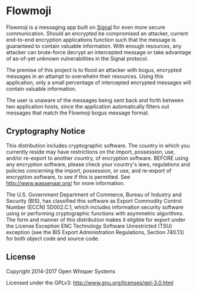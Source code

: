 # Flowmoji

Flowmoji is a messaging app built on [Signal](https://github.com/WhisperSystems/Signal-iOS) for even more secure communication. Should an encrypted be compromised an attacker, current end-to-end encryption applications function such that the message is guaranteed to contain valuable information. With enough resources, any attacker can brute-force decrypt an intercepted message or take advantage of as-of-yet unknown vulnerabilities in the Signal protocol.

The premise of this project is to flood an attacker with bogus, encrypted messages in an attampt to overwhelm their resources. Using this  application, only a small percentage of intercepted encrypted messages will contain valuable information.

The user is unaware of the messages being sent back and forth between two application hosts, since the application automatically filters out messages that match the Flowmoji bogus message format.

## Cryptography Notice

This distribution includes cryptographic software. The country in which you currently reside may have restrictions on the import, possession, use, and/or re-export to another country, of encryption software. 
BEFORE using any encryption software, please check your country's laws, regulations and policies concerning the import, possession, or use, and re-export of encryption software, to see if this is permitted. 
See <http://www.wassenaar.org/> for more information.

The U.S. Government Department of Commerce, Bureau of Industry and Security (BIS), has classified this software as Export Commodity Control Number (ECCN) 5D002.C.1, which includes information security software using or performing cryptographic functions with asymmetric algorithms. 
The form and manner of this distribution makes it eligible for export under the License Exception ENC Technology Software Unrestricted (TSU) exception (see the BIS Export Administration Regulations, Section 740.13) for both object code and source code.

## License

Copyright 2014-2017 Open Whisper Systems

Licensed under the GPLv3: http://www.gnu.org/licenses/gpl-3.0.html
